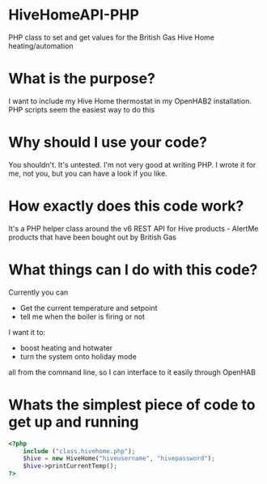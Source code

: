 HiveHomeAPI-PHP
================

PHP class to set and get values for the British Gas Hive Home heating/automation


What is the purpose?
====================

I want to include my Hive Home thermostat in my OpenHAB2 installation. PHP scripts seem the easiest way to do this

Why should I use your code?
===========================

You shouldn't. It's untested. I'm not very good at writing PHP. I wrote it for me, not you, but you can have a look if you like.


How exactly does this code work?
================================

It's a PHP helper class around the v6 REST API for Hive products - AlertMe products that have been bought out by British Gas


What things can I do with this code?
====================================

Currently you can
- Get the current temperature and setpoint
- tell me when the boiler is firing or not

 I want it to:
- boost heating and hotwater
- turn the system onto holiday mode

all from the command line, so I can interface to it easily through OpenHAB



Whats the simplest piece of code to get up and running
======================================================

```php
<?php
	include ("class.hivehome.php");
	$hive = new HiveHome("hiveusername", "hivepassword");
	$hive->printCurrentTemp();
?>
```
